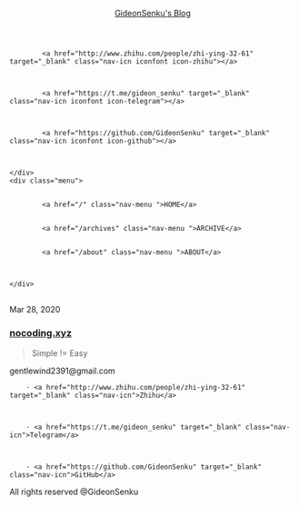 <!DOCTYPE html>
<html>
<head>
  <meta charset="utf-8">
  
  <title>Gideon Senku‘s Blog</title>
  <meta name="viewport" content="width=device-width, initial-scale=1, maximum-scale=1">
  <meta name="description" content="nocoding.xyz Simple !&#x3D; Easy">
<meta property="og:type" content="website">
<meta property="og:title" content="Gideon Senku‘s Blog">
<meta property="og:url" content="http://yoursite.com/README.html">
<meta property="og:site_name" content="Gideon Senku‘s Blog">
<meta property="og:description" content="nocoding.xyz Simple !&#x3D; Easy">
<meta property="og:locale" content="zh">
<meta property="article:published_time" content="2020-03-28T05:46:26.413Z">
<meta property="article:modified_time" content="2020-03-28T05:43:47.318Z">
<meta property="article:author" content="GideonSenku">
<meta property="article:tag" content="GideonSenku">
<meta property="article:tag" content="software">
<meta name="twitter:card" content="summary">
  
  <link rel="stylesheet" href="//cdn.bootcss.com/highlight.js/9.2.0/styles/github.min.css">
  <script src="//cdn.bootcss.com/highlight.js/9.2.0/highlight.min.js"></script>
  <script>
    document.addEventListener('DOMContentLoaded', (event) => {
      document.querySelectorAll('pre code').forEach((block) => {
        hljs.highlightBlock(block);
      });
    });
  </script>
  
<link rel="stylesheet" href="/css/index.css">

<meta name="generator" content="Hexo 4.2.0"></head>

<body style="


  background-color: #eff0f6

">
  <div id="container">
    <nav id="nav">
  <header class="header">
    <a href="/" class="title">GideonSenku&#39;s Blog</a>
  </header>
  <div class="ctnWrap">
    <div class="icons">
      
        
          
            <a href="http://www.zhihu.com/people/zhi-ying-32-61" target="_blank" class="nav-icn iconfont icon-zhihu"></a>
          
        
          
            <a href="https://t.me/gideon_senku" target="_blank" class="nav-icn iconfont icon-telegram"></a>
          
        
          
            <a href="https://github.com/GideonSenku" target="_blank" class="nav-icn iconfont icon-github"></a>
          
        
      
    </div>
    <div class="menu">
      
        
            <a href="/" class="nav-menu ">HOME</a>
          
        
            <a href="/archives" class="nav-menu ">ARCHIVE</a>
          
        
            <a href="/about" class="nav-menu ">ABOUT</a>
          
        
      
    </div>
  </div>
</nav>
    <div id="main"><section class="article">
  <h2 class="title"></h2>
  <p class="sub">Mar 28, 2020</p>
  <article class="content">
    <h1 id="nocoding-xyz"><a href="#nocoding-xyz" class="headerlink" title="nocoding.xyz"></a><a href="http://nocoding.xyz" target="_blank" rel="noopener">nocoding.xyz</a></h1><blockquote>
<p>Simple != Easy</p>
</blockquote>

  </article>
  <footer class="f-cf">
    
    
  </footer>
</section></div>
    <footer id="footer" class="f-cf">
  gentlewind2391@gmail.com
  
    
      
        · <a href="http://www.zhihu.com/people/zhi-ying-32-61" target="_blank" class="nav-icn">Zhihu</a>
      
    
      
        · <a href="https://t.me/gideon_senku" target="_blank" class="nav-icn">Telegram</a>
      
    
      
        · <a href="https://github.com/GideonSenku" target="_blank" class="nav-icn">GitHub</a>
      
    
  
  <span class="copyright">All rights reserved @GideonSenku</span>
</footer>
  </div>
</body>
</html>